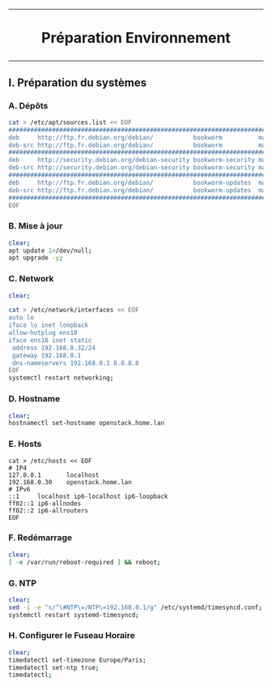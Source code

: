 --------------------------------------------------------------------------------------------------------------------------------
# <p align='center'> Préparation Environnement </p>
--------------------------------------------------------------------------------------------------------------------------------
## I. Préparation du systèmes
### A. Dépôts
```bash
cat > /etc/apt/sources.list << EOF
###################################################################################################################
deb     http://ftp.fr.debian.org/debian/           bookworm          main non-free non-free-firmware contrib
deb-src http://ftp.fr.debian.org/debian/           bookworm          main non-free non-free-firmware contrib
###################################################################################################################
deb     http://security.debian.org/debian-security bookworm-security main non-free non-free-firmware contrib
deb-src http://security.debian.org/debian-security bookworm-security main non-free non-free-firmware contrib
###################################################################################################################
deb     http://ftp.fr.debian.org/debian/           bookworm-updates  main non-free non-free-firmware contrib
deb-src http://ftp.fr.debian.org/debian/           bookworm-updates  main non-free non-free-firmware contrib
###################################################################################################################
EOF
```

### B. Mise à jour
```bash
clear;
apt update 1>/dev/null;
apt upgrade -y;
```

### C. Network
```bash
clear;

cat > /etc/network/interfaces << EOF
auto lo
iface lo inet loopback
allow-hotplug ens18
iface ens18 inet static
 address 192.168.0.32/24
 gateway 192.168.0.1
 dns-nameservers 192.168.0.1 8.8.8.8
EOF
systemctl restart networking;
```

### D. Hostname
```bash
clear;
hostnamectl set-hostname openstack.home.lan
```

### E. Hosts
```
cat > /etc/hosts << EOF
# IP4
127.0.0.1       localhost
192.168.0.30    openstack.home.lan
# IPv6
::1     localhost ip6-localhost ip6-loopback
ff02::1 ip6-allnodes
ff02::2 ip6-allrouters
EOF
```

### F. Redémarrage
```bash
clear;
[ -e /var/run/reboot-required ] && reboot;
```

### G. NTP
```bash
clear;
sed -i -e "s/^\#NTP\=/NTP\=192.168.0.1/g" /etc/systemd/timesyncd.conf;
systemctl restart systemd-timesyncd;
```

### H. Configurer le Fuseau Horaire
```bash
clear;
timedatectl set-timezone Europe/Paris;
timedatectl set-ntp true;
timedatectl;
```


